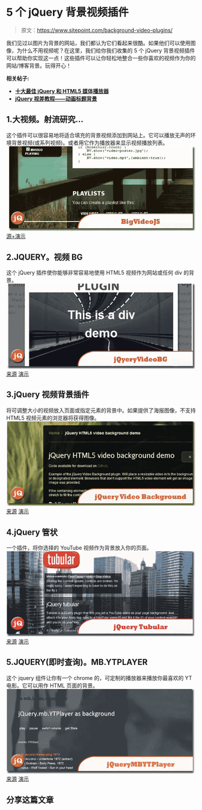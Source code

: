 # 5 个 jQuery 背景视频插件

> 原文：<https://www.sitepoint.com/background-video-plugins/>

我们见过以图片为背景的网站，我们都认为它们看起来很酷。如果他们可以使用图像，为什么不用视频呢？在这里，我们给你我们收集的 5 个 jQuery 背景视频插件可以帮助你实现这一点！这些插件可以让你轻松地整合一些你喜欢的视频作为你的网站/博客背景。玩得开心！

**相关帖子:**

*   [**十大最佳 jQuery 和 HTML5 媒体播放器**](http://www.jquery4u.com/plugins/10-jquery-html5-players/)
*   [**jQuery 视差教程——动画标题背景**](http://www.jquery4u.com/animation/jquery-parallax-tutorial/)

## 1.大视频。射流研究…

这个插件可以很容易地将适合填充的背景视频添加到网站上。它可以播放无声的环境背景视频(或系列视频)。或者用它作为播放器来显示视频播放列表。
[![BIGVIDEO.JS](img/b9dfaf854a0726bc9ec1f9ebe092c067.png)](http://dfcb.github.com/BigVideo.js/) 
[源+演示](http://dfcb.github.com/BigVideo.js/)

## 2.JQUERY。视频 BG

这个 jQuery 插件使你能够非常容易地使用 HTML5 视频作为网站或任何 div 的背景。
[![JQUERY.VIDEOBG](img/c19f5bed674790abcfbb7f229e6a4a36.png)](http://syddev.com/jquery.videoBG/) 
[来源](http://syddev.com/jquery.videoBG/) [演示](http://syddev.com/jquery.videoBG/index.html#demos)

## 3.jQuery 视频背景插件

将可调整大小的视频放入页面或指定元素的背景中。如果提供了海报图像，不支持 HTML5 视频元素的浏览器将获得图像。
[![jQuery Video Background](img/ce401a023283056ba20d8c073fb0df16.png)](https://github.com/georgepaterson/jquery-videobackground#readme) 
[来源](https://github.com/georgepaterson/jquery-videobackground#readme) [演示](http://www.georgepaterson.com/sandbox/jquery-html5-video-background-demo/)

## 4.jQuery 管状

一个插件，将你选择的 YouTube 视频作为背景放入你的页面。
[![jQuery tubular](img/7050973eea00a47c9c58f3952e5f7cab.png)](http://code.google.com/p/jquery-tubular/) 
[来源](http://code.google.com/p/jquery-tubular/) [演示](http://www.seanmccambridge.com/tubular/)

## 5.JQUERY(即时查询)。MB.YTPLAYER

这个 jquery 组件让你有一个 chrome 的，可定制的播放器来播放你最喜欢的 YT 电影。它可以用作 HTML 页面的背景。
[![JQUERY.MB.YTPLAYER](img/2b5468db86c6f53e5ad2ed5ff5eb7a19.png)](http://pupunzi.com/#mb.components/mb.YTPlayer/YTPlayer.html) 
[来源](http://pupunzi.com/#mb.components/mb.YTPlayer/YTPlayer.html) [演示](http://pupunzi.com/mb.components/mb.YTPlayer/demo/demo_background.html)

## 分享这篇文章
